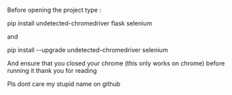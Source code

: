 Before opening the project type :             

pip install undetected-chromedriver flask selenium

and 

pip install --upgrade undetected-chromedriver selenium

And ensure that you closed your chrome (this only works on chrome) before running it thank you for reading

Pls dont care my stupid name on github
